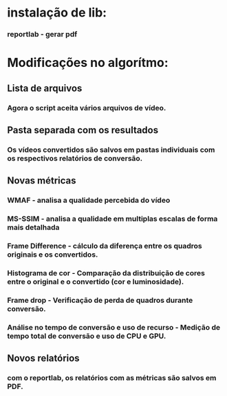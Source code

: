 # instalação de lib:
### reportlab - gerar pdf

# Modificações no algorítmo:

## Lista de arquivos
### Agora o script aceita vários arquivos de vídeo.

## Pasta separada com os resultados
### Os vídeos convertidos são salvos em pastas individuais com os respectivos relatórios de conversão.

## Novas métricas

### WMAF - analisa a qualidade percebida do vídeo
### MS-SSIM - analisa a qualidade em multiplas escalas de forma mais detalhada

### Frame Difference - cálculo da diferença entre os quadros originais e os convertidos.

### Histograma de cor - Comparação da distribuição de cores entre o original e o convertido (cor e luminosidade).

### Frame drop - Verificação de perda de quadros durante conversão.

### Análise no tempo de conversão e uso de recurso - Medição de tempo total de conversão e uso de CPU e GPU.

## Novos relatórios

### com o reportlab, os relatórios com as métricas são salvos em PDF.
